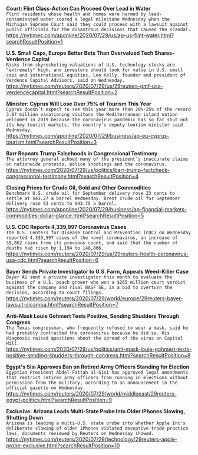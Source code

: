 **Court: Flint Class-Action Can Proceed Over Lead in Water**\
`Flint residents whose health and homes were harmed by lead-contaminated water scored a legal milestone Wednesday when the Michigan Supreme Court said they could proceed with a lawsuit against public officials for the disastrous decisions that caused the scandal.`\
https://nytimes.com/aponline/2020/07/29/us/ap-us-flint-water.html?searchResultPosition=1

**U.S. Small Caps, Europe Better Bets Than Overvalued Tech Shares-Verdence Capital**\
`Risks from skyrocketing valuations of U.S. technology stocks are "extremely" high, and investors should look for value in U.S. small caps and international equities, Leo Kelly, founder and president of Verdence Capital Advisors, said on Wednesday.  `\
https://nytimes.com/reuters/2020/07/29/us/29reuters-gmf-usa-verdencecapital.html?searchResultPosition=2

**Minister: Cyprus Will Lose Over 75% of Tourism This Year**\
`Cyprus doesn’t expect to see this year more than 20%-25% of the record 3.97 million vacationing visitors the Mediterranean island nation welcomed in 2019 because the coronavirus pandemic has so far shut out its key tourist markets, the country’s deputy tourism minister said Wednesday.`\
https://nytimes.com/aponline/2020/07/29/business/ap-eu-cyprus-tourism.html?searchResultPosition=3

**Barr Repeats Trump Falsehoods in Congressional Testimony**\
`The attorney general echoed many of the president’s inaccurate claims on nationwide protests, police shootings and the coronavirus.`\
https://nytimes.com/2020/07/29/us/politics/barr-trump-factcheck-congressional-testimony.html?searchResultPosition=4

**Closing Prices for Crude Oil, Gold and Other Commodities**\
`Benchmark U.S. crude oil for September delivery rose 23 cents to settle at $41.27 a barrel Wednesday. Brent crude oil for September delivery rose 53 cents to $43.75 a barrel.`\
https://nytimes.com/aponline/2020/07/29/business/ap-financial-markets-commodities-dollar-glance.html?searchResultPosition=5

**U.S. CDC Reports 4,339,997 Coronavirus Cases**\
`The U.S. Centers for Disease Control and Prevention (CDC) on Wednesday reported 4,339,997 cases of the novel coronavirus, an increase of 59,862 cases from its previous count, and said that the number of deaths had risen by 1,194 to 148,866.`\
https://nytimes.com/reuters/2020/07/29/us/29reuters-health-coronavirus-usa-cdc.html?searchResultPosition=6

**Bayer Sends Private Investigator to U.S. Farm, Appeals Weed-Killer Case**\
`Bayer AG sent a private investigator this month to evaluate the business of a U.S. peach grower who won a $265 million court verdict against the company and rival BASF SE, in a bid to overturn the decision, according to court filings.`\
https://nytimes.com/reuters/2020/07/29/world/europe/29reuters-bayer-lawsuit-dicamba.html?searchResultPosition=7

**Anti-Mask Louie Gohmert Tests Positive, Sending Shudders Through Congress**\
`The Texas congressman, who frequently refused to wear a mask, said he had probably contracted the coronavirus because he did so. His diagnosis raised questions about the spread of the virus on Capitol Hill.`\
https://nytimes.com/2020/07/29/us/politics/anti-mask-louie-gohmert-tests-positive-sending-shudders-through-congress.html?searchResultPosition=8

**Egypt's Sisi Approves Ban on Retired Army Officers Standing for Election**\
`Egyptian President Abdel-Fattah al-Sisi has approved legal amendments that restrict retired army officers from running in elections without permission from the military, according to an announcement in the official gazette on Wednesday.`\
https://nytimes.com/reuters/2020/07/29/world/middleeast/29reuters-egypt-politics.html?searchResultPosition=9

**Exclusive: Arizona Leads Multi-State Probe Into Older iPhones Slowing, Shutting Down**\
`Arizona is leading a multi-U.S. state probe into whether Apple Inc's deliberate slowing of older iPhones violated deceptive trade practice laws, documents reviewed by Reuters on Wednesday showed.`\
https://nytimes.com/reuters/2020/07/29/technology/29reuters-apple-probe-exclusive.html?searchResultPosition=10

